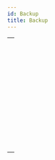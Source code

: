 ```yaml
---
id: Backup
title: Backup
---
```



||
|---|
|[<!-- INCLUDE #_command_.BACKUP.Syntax -->](../../commands-legacy/backup.md)<br/>|
|[<!-- INCLUDE #_command_.BACKUP INFO.Syntax -->](../../commands-legacy/backup-info.md)<br/>|
|[<!-- INCLUDE #_command_.CHECK LOG FILE.Syntax -->](../../commands-legacy/check-log-file.md)<br/>|
|[<!-- INCLUDE #_command_.INTEGRATE MIRROR LOG FILE.Syntax -->](../../commands-legacy/integrate-mirror-log-file.md)<br/>|
|[<!-- INCLUDE #_command_.Log File.Syntax -->](../../commands-legacy/log-file.md)<br/>|
|[<!-- INCLUDE #_command_.LOG FILE TO JSON.Syntax -->](../../commands-legacy/log-file-to-json.md)<br/>|
|[<!-- INCLUDE #_command_.New log file.Syntax -->](../../commands-legacy/new-log-file.md)<br/>|
|[<!-- INCLUDE #_command_.RESTORE.Syntax -->](../../commands-legacy/restore.md)<br/>|
|[<!-- INCLUDE #_command_.RESTORE INFO.Syntax -->](../../commands-legacy/restore-info.md)<br/>|
|[<!-- INCLUDE #_command_.SELECT LOG FILE.Syntax -->](../../commands-legacy/select-log-file.md)<br/>|
